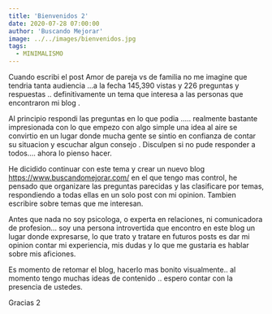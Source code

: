 ```yaml
---
title: 'Bienvenidos 2'
date: 2020-07-28 07:00:00
author: 'Buscando Mejorar'
image: ../../images/bienvenidos.jpg
tags:
  - MINIMALISMO
---
```


Cuando escribi el post Amor de pareja vs de familia no me imagine que tendria tanta audiencia …a la fecha 145,390 vistas y 226 preguntas y respuestas .. definitivamente un tema que interesa a las personas que encontraron mi blog .

Al principio respondi las preguntas en lo que podia ….. realmente bastante impresionada con lo que empezo con algo simple una idea al
aire se convirtio en un lugar donde mucha gente se sintio en confianza de contar su situacion y escuchar algun consejo . Disculpen si no pude responder a todos…. ahora lo pienso hacer.

He dicidido continuar con este tema y crear un nuevo blog https://www.buscandomejorar.com/ en el que tengo mas control, he pensado que organizare las preguntas parecidas y las clasificare por temas, respondiendo a todas ellas en un solo post con mi opinion. Tambien escribire sobre temas que me interesan.

Antes que nada no soy psicologa, o experta en relaciones, ni comunicadora de profesion… soy una persona introvertida que encontro en este blog un lugar donde expresarse, lo que trato y tratare en futuros posts es dar mi opinion contar mi experiencia, mis dudas y lo que me gustaria es hablar sobre mis aficiones.

Es momento de retomar el blog, hacerlo mas bonito visualmente.. al momento tengo muchas ideas de contenido .. espero contar con la presencia de ustedes.

Gracias 2
